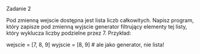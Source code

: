 Zadanie 2

Pod zmienną wejscie dostępna jest lista liczb całkowitych. Napisz program, który zapisze pod zmienną wyjscie generator filtrujący elementy tej listy, który wyklucza liczby podzielne przez 7.
Przykład:

wejscie = [7, 8, 9]
wyjscie = [8, 9] # ale jako generator, nie lista!